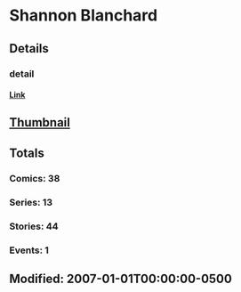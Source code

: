 # Shannon  Blanchard 
## Details
### detail
#### [Link](http://marvel.com/comics/creators/4135/shannon_blanchard?utm_campaign=apiRef&utm_source=225578a89fc76f3d20fbffda5d17a88d)
## [Thumbnail](http://i.annihil.us/u/prod/marvel/i/mg/b/40/image_not_available.jpg)
## Totals
### Comics: 38
### Series: 13
### Stories: 44
### Events: 1
## Modified: 2007-01-01T00:00:00-0500